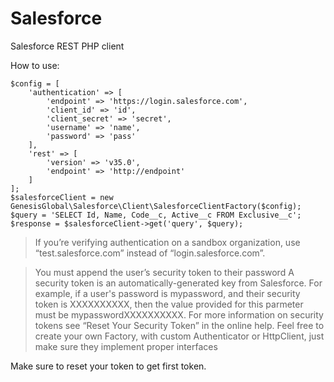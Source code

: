 # Salesforce
Salesforce REST PHP client


How to use:
```
$config = [
    'authentication' => [
        'endpoint' => 'https://login.salesforce.com',
        'client_id' => 'id',
        'client_secret' => 'secret',
        'username' => 'name',
        'password' => 'pass'
    ],
    'rest' => [
        'version' => 'v35.0',
        'endpoint' => 'http://endpoint'
    ]
];
$salesforceClient = new GenesisGlobal\Salesforce\Client\SalesforceClientFactory($config);
$query = 'SELECT Id, Name, Code__c, Active__c FROM Exclusive__c';
$response = $salesforceClient->get('query', $query);
```
>If you’re verifying authentication on a sandbox organization, use “test.salesforce.com” instead of “login.salesforce.com”.

>You must append the user’s security token to their password A security token is an automatically-generated key from Salesforce. For example, if a user's password is mypassword, and their security token is XXXXXXXXXX, then the value provided for this parmeter must be mypasswordXXXXXXXXXX. For more information on security tokens see “Reset Your Security Token” in the online help.
Feel free to create your own Factory, with custom Authenticator or HttpClient, just make sure they implement proper interfaces

Make sure to reset your token to get first token.